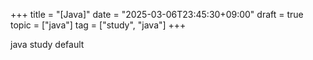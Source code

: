 +++
title = "[Java]"
date = "2025-03-06T23:45:30+09:00"
draft = true
topic = ["java"]
tag = ["study", "java"]
+++

java study default